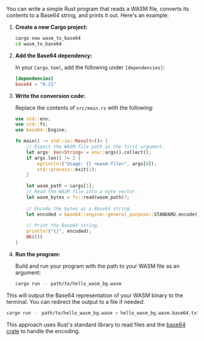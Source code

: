 You can write a simple Rust program that reads a WASM file, converts its contents to a Base64 string, and prints it out. Here's an example:

1. **Create a new Cargo project:**

   ```bash
   cargo new wasm_to_base64
   cd wasm_to_base64
   ```

2. **Add the Base64 dependency:**

   In your `Cargo.toml`, add the following under `[dependencies]`:

   ```toml
   [dependencies]
   base64 = "0.21"
   ```

3. **Write the conversion code:**

   Replace the contents of `src/main.rs` with the following:

   ```rust
   use std::env;
   use std::fs;
   use base64::Engine;

   fn main() -> std::io::Result<()> {
       // Expect the WASM file path as the first argument.
       let args: Vec<String> = env::args().collect();
       if args.len() != 2 {
           eprintln!("Usage: {} <wasm-file>", args[0]);
           std::process::exit(1);
       }

       let wasm_path = &args[1];
       // Read the WASM file into a byte vector.
       let wasm_bytes = fs::read(wasm_path)?;
       
       // Encode the bytes as a Base64 string.
       let encoded = base64::engine::general_purpose::STANDARD.encode(wasm_bytes);
       
       // Print the Base64 string.
       println!("{}", encoded);
       Ok(())
   }
   ```

4. **Run the program:**

   Build and run your program with the path to your WASM file as an argument:

   ```bash
   cargo run -- path/to/hello_wasm_bg.wasm
   ```

This will output the Base64 representation of your WASM binary to the terminal. You can redirect the output to a file if needed:

```bash
cargo run -- path/to/hello_wasm_bg.wasm > hello_wasm_bg.wasm.base64.txt
```

This approach uses Rust's standard library to read files and the [base64 crate](https://crates.io/crates/base64) to handle the encoding.
